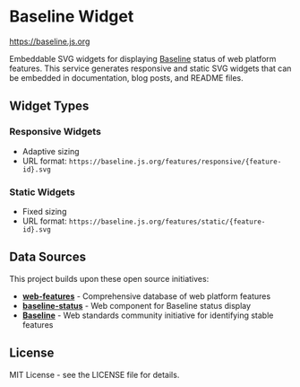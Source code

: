 # Baseline Widget

https://baseline.js.org

Embeddable SVG widgets for displaying [Baseline](https://web.dev/baseline/) status of web platform features. This service generates responsive and static SVG widgets that can be embedded in documentation, blog posts, and README files.

## Widget Types

### Responsive Widgets

- Adaptive sizing
- URL format: `https://baseline.js.org/features/responsive/{feature-id}.svg`

### Static Widgets

- Fixed sizing
- URL format: `https://baseline.js.org/features/static/{feature-id}.svg`

## Data Sources

This project builds upon these open source initiatives:

- **[web-features](https://github.com/web-platform-dx/web-features)** - Comprehensive database of web platform features
- **[baseline-status](https://github.com/web-platform-dx/baseline-status)** - Web component for Baseline status display
- **[Baseline](https://web.dev/baseline/)** - Web standards community initiative for identifying stable features

## License

MIT License - see the LICENSE file for details.
